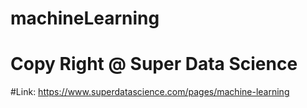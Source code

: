 # machineLearning

# Copy Right @ Super Data Science 

#Link: https://www.superdatascience.com/pages/machine-learning  